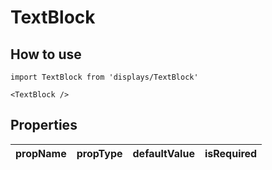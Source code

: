 # TextBlock

## How to use

```
import TextBlock from 'displays/TextBlock'
```

```
<TextBlock />
```

## Properties

| propName | propType | defaultValue | isRequired |
| - | - | - | - |
